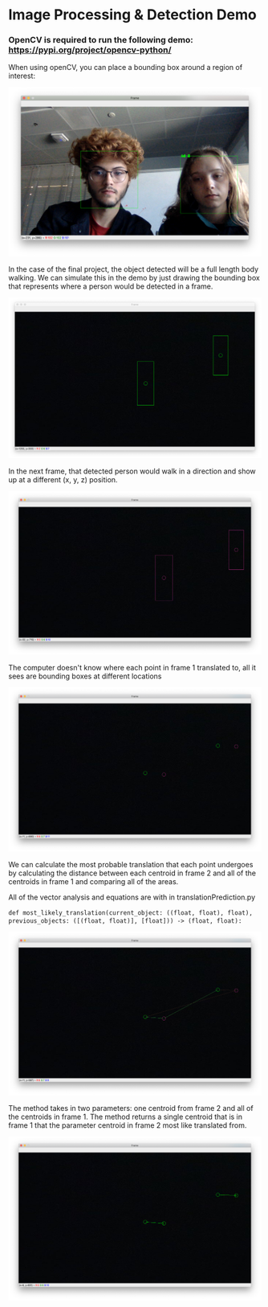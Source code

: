 # Image Processing & Detection Demo

### OpenCV is required to run the following demo: https://pypi.org/project/opencv-python/

When using openCV, you can place a bounding box around a region of interest:

![Object Detection](https://github.com/gmaldona/ImageProcessing-DetectionDemo/blob/main/Demo%20Images/openCV%20Camera.png)

In the case of the final project, the object detected will be a full length body walking. We can simulate this in the demo by just drawing the bounding box that represents where a person would be detected in a frame. 

![Frame 1](https://github.com/gmaldona/ImageProcessing-DetectionDemo/blob/main/Demo%20Images/Frame%201.png)

In the next frame, that detected person would walk in a direction and show up at a different (x, y, z) position. 

![Frame 2](https://github.com/gmaldona/ImageProcessing-DetectionDemo/blob/main/Demo%20Images/Frame%202.png)

The computer doesn't know where each point in frame 1 translated to, all it sees are bounding boxes at different locations

![Centroids](https://github.com/gmaldona/ImageProcessing-DetectionDemo/blob/main/Demo%20Images/Centroids.png)

We can calculate the most probable translation that each point undergoes by calculating the distance between each centroid in frame 2 and all of the centroids in frame 1 and comparing all of the areas.


All of the vector analysis and equations are with in translationPrediction.py

```python3
def most_likely_translation(current_object: ((float, float), float), previous_objects: ([(float, float)], [float])) -> (float, float):
```

![Distance](https://github.com/gmaldona/ImageProcessing-DetectionDemo/blob/main/Demo%20Images/distance%20Between%20Centroids.png)

The method takes in two parameters: one centroid from frame 2 and all of the centroids in frame 1. The method returns a single centroid that is in frame 1 that the parameter centroid in frame 2 most like translated from. 

![Translation](https://github.com/gmaldona/ImageProcessing-DetectionDemo/blob/main/Demo%20Images/points%20Translated.png)
